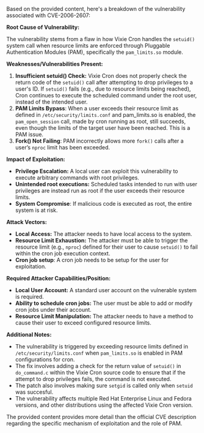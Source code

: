 Based on the provided content, here's a breakdown of the vulnerability associated with CVE-2006-2607:

**Root Cause of Vulnerability:**

The vulnerability stems from a flaw in how Vixie Cron handles the `setuid()` system call when resource limits are enforced through Pluggable Authentication Modules (PAM), specifically the `pam_limits.so` module.

**Weaknesses/Vulnerabilities Present:**

1.  **Insufficient setuid() Check:** Vixie Cron does not properly check the return code of the `setuid()` call after attempting to drop privileges to a user's ID. If `setuid()` fails (e.g., due to resource limits being reached), Cron continues to execute the scheduled command under the root user, instead of the intended user.
2.  **PAM Limits Bypass**: When a user exceeds their resource limit as defined in `/etc/security/limits.conf` and pam\_limits.so is enabled, the `pam_open_session` call, made by cron running as root, still succeeds, even though the limits of the target user have been reached.  This is a PAM issue.
3.  **Fork() Not Failing**: PAM incorrectly allows more `fork()` calls after a user’s `nproc` limit has been exceeded.

**Impact of Exploitation:**

*   **Privilege Escalation:** A local user can exploit this vulnerability to execute arbitrary commands with root privileges.
*   **Unintended root executions:** Scheduled tasks intended to run with user privileges are instead run as root if the user exceeds their resource limits.
*   **System Compromise**: If malicious code is executed as root, the entire system is at risk.

**Attack Vectors:**

*   **Local Access:** The attacker needs to have local access to the system.
*   **Resource Limit Exhaustion:** The attacker must be able to trigger the resource limit (e.g., `nproc`) defined for their user to cause `setuid()` to fail within the cron job execution context.
*   **Cron job setup**: A cron job needs to be setup for the user for exploitation.

**Required Attacker Capabilities/Position:**

*   **Local User Account:** A standard user account on the vulnerable system is required.
*   **Ability to schedule cron jobs:** The user must be able to add or modify cron jobs under their account.
*   **Resource Limit Manipulation:** The attacker needs to have a method to cause their user to exceed configured resource limits.

**Additional Notes:**

*   The vulnerability is triggered by exceeding resource limits defined in `/etc/security/limits.conf` when `pam_limits.so` is enabled in PAM configurations for cron.
*   The fix involves adding a check for the return value of `setuid()` in `do_command.c` within the Vixie Cron source code to ensure that if the attempt to drop privileges fails, the command is not executed.
*   The patch also involves making sure `setgid` is called only when `setuid` was succesful.
*   The vulnerability affects multiple Red Hat Enterprise Linux and Fedora versions, and other distributions using the affected Vixie Cron version.

The provided content provides more detail than the official CVE description regarding the specific mechanism of exploitation and the role of PAM.